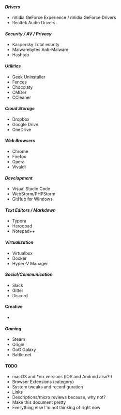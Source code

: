 #### *Drivers*
- nVidia GeForce Experience / nVidia GeForce Drivers
- Realtek Audio Drivers

#### *Security / AV / Privacy*
- Kaspersky Total ecurity 
- Malwarebytes Anti-Malware
- Hashtab

#### *Utilities*
- Geek Uninstaller
- Fences
- Chocolaty
- CMDer
- CCleaner

#### *Cloud Storage*
- Dropbox
- Google Drive
- OneDrive

#### *Web Browsers*
- Chrome
- Firefox
- Opera
- Vivaldi

#### *Development*
- Visual Studio Code
- WebStorm/PHPStorm
- GitHub for Windows

#### *Text Editors / Markdown*
- Typora
- Haroopad
- Notepad++


#### *Virtualization*
- Virtualbox
- Docker
- Hyper-V Manager


#### *Social/Communication*
- Slack
- Gitter
- Discord


#### Creative
- 

#### *Gaming*
- Steam
- Origin
- GoG Galaxy
- Battle.net

#### TODO

- macOS and *nix versions (iOS and Android also?!)
- Browser Extensions (category)
- System tweaks and reconfiguration
- Links
- Descriptions/micro reviews because, why not?
- Make this document pretty
- Everything else I'm not thinking of right now
